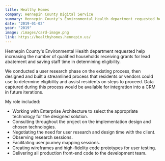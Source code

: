 ```yaml
---
title: Healthy Homes
company: Hennepin County Digital Service
summary: Hennepin County's Environmental Health department requested help increasing the number of qualified households receiving grants for lead abatement and saving staff time in determining eligibility.
date: "2019-01-02"
year: "2019"
image: /images/card-image.png
link: https://healthyhomes.hennepin.us/
---
```

Hennepin County's Environmental Health department requested help increasing the number of qualified households receiving grants for lead abatement and saving staff time in determining eligibility.

We conducted a user research phase on the existing process, then designed and built a streamlined process that residents or vendors could use to determine eligibility and assist residents on steps to proceed. Data captured during this process would be available for integration into a CRM in future iterations.

<p class="toggle-role">My role included:</p>

- Working with Enterprise Architecture to select the appropriate technology for the designed solution.
- Consulting throughout the project on the implementation design and chosen technologies.
- Negotiating the need for user research and design time with the client.
- Observing research sessions.
- Facilitating user journey mapping sessions.
- Creating wireframes and high-fidelity code prototypes for user testing.
- Delivering all production front-end code to the development team.